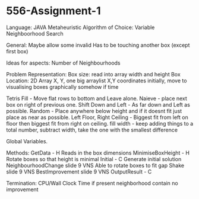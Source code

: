 # 556-Assignment-1

Language: JAVA
Metaheuristic Algorithm of Choice: Variable Neighboorhood Search

General:
  Maybe allow some invalid
  Has to be touching another box (except first box)

Ideas for aspects:
  Number of Neighbourhoods
  
Problem Representation:
  Box size: read into array width and height
  Box Location: 2D Array X, Y, one big arraylist
  X,Y coordinates initially, move to visualising boxes graphically somehow if time
  
Tetris Fill - Move flat rows to bottom and Leave alone.
Naieve - place next box on right of previous one.
Shift Down and Left - As far down and Left as possible.
Random - Place anywhere below height and if it doesnt fit just place as near as possible.
Left Floor, Right Ceiling - Biggest fit from left on floor then biggest fit from right on ceiling.
fill width - keep adding things to a total number, subtract width, take the one with the smallest difference

Global Variables.
  
Methods:
  GetData - H
    Reads in the box dimensions
  MinimiseBoxHeight - H
    Rotate boxes so that height is minimal
  Initial - C
    Generate initial solution
  NeighbourhoodChange
    slide 9 VNS
    Able to rotate boxes to fit gap
  Shake
    slide 9 VNS
  BestImprovement
    slide 9 VNS
  OutputResult - C
  
Termination:
  CPU/Wall Clock Time if present neighborhood contain no improvement
